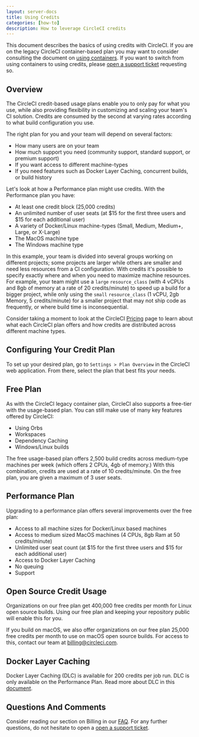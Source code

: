 ```yaml
---
layout: server-docs
title: Using Credits
categories: [how-to]
description: How to leverage CircleCI credits
---
```


This document describes the basics of using credits with CircleCI. If you are on the legacy CircleCI container-based plan you may want to consider consulting the document on [using containers]({{site.baseurl}}/2.0/containers). If you want to switch from using containers to using credits, please [open a support ticket](https://support.circleci.com/hc/en-us/requests/new) requesting so.

## Overview

The CircleCI credit-based usage plans enable you to only pay for what you use, while also providing flexibility in customizing and scaling your team's CI solution. Credits are consumed by the second at varying rates according to what build configuration you use.

The right plan for you and your team will depend on several factors:

- How many users are on your team
- How much support you need (community support, standard support, or premium support)
- If you want access to different machine-types
- If you need features such as Docker Layer Caching, concurrent builds, or build history

Let's look at how a Performance plan might use credits. With the Performance plan you have:

- At least one credit block (25,000 credits)
- An unlimited number of user seats (at $15 for the first three users and $15 for each additional user)
- A variety of Docker/Linux machine-types (Small, Medium, Medium+, Large, or X-Large)
- The MacOS machine type
- The Windows machine type

In this example, your team is divided into several groups working on different projects; some projects are larger while others are smaller and need less resources from a CI configuration. With credits it's possible to specify exactly where and when you need to maximize machine resources. For example, your team might use a `large` `resource_class` (with 4 vCPUs and 8gb of memory at a rate of 20 credits/minute) to speed up a build for a bigger project, while only using the `small` `resource_class` (1 vCPU, 2gb Memory, 5 credits/minute) for a smaller project that may not ship code as frequently, or where build time is inconsequential.

Consider taking a moment to look at the CircleCI [Pricing](https://circleci.com/pricing/) page to learn about what each CircleCI plan offers and how credits are distributed across different machine types.

## Configuring Your Credit Plan

To set up your desired plan, go to `Settings > Plan Overview` in the CircleCI web application. From there, select the plan that best fits your needs. 

## Free Plan

As with the CircleCI legacy container plan, CircleCI also supports a free-tier with the usage-based plan. You can still make use of many key features offered by CircleCI:

- Using Orbs
- Workspaces
- Dependency Caching
- Windows/Linux builds

The free usage-based plan offers 2,500 build credits across medium-type machines per week (which offers 2 CPUs, 4gb of memory.) With this combination, credits are used at a rate of 10 credits/minute. On the free plan, you are given a maximum of 3 user seats.

## Performance Plan

Upgrading to a performance plan offers several improvements over the free plan:

- Access to all machine sizes for Docker/Linux based machines
- Access to medium sized MacOS machines (4 CPUs, 8gb Ram at 50 credits/minute)
- Unlimited user seat count (at $15 for the first three users and $15 for each additional user)
- Access to Docker Layer Caching
- No queuing
- Support

## Open Source Credit Usage

Organizations on our free plan get 400,000 free credits per month for Linux open source builds. Using our free plan and keeping your repository public will enable this for you.

If you build on macOS, we also offer organizations on our free plan 25,000 free credits per month to use on macOS open source builds. For access to this, contact our team at billing@circleci.com.

## Docker Layer Caching

Docker Layer Caching (DLC) is available for 200 credits per job run. DLC is only available on the Performance Plan. Read more about DLC in this [document]({{site.baseurl}}/2.0/docker-layer-caching).

## Questions And Comments

Consider reading our section on Billing in our [FAQ]({{site.baseurl}}/2.0/faq/#billing). For any further questions, do not hesitate to open a [open a support ticket](https://support.circleci.com/hc/en-us/requests/new).
